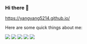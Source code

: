 
### Hi there 👋

https://yangyang5214.github.io/

<!--
**kevwan/kevwan** is a ✨ _special_ ✨ repository because its `README.md` (this file) appears on your GitHub profile.
-->

Here are some quick things about me:


![](https://github-profile-summary-cards.vercel.app/api/cards/profile-details?username=yangyang5214&theme=github)
![](https://github-profile-summary-cards.vercel.app/api/cards/repos-per-language?username=yangyang5214&theme=github)
![](https://github-profile-summary-cards.vercel.app/api/cards/most-commit-language?username=yangyang5214&theme=github)
![](https://github-profile-summary-cards.vercel.app/api/cards/stats?username=yangyang5214&theme=github)
![](https://github-profile-summary-cards.vercel.app/api/cards/productive-time?username=yangyang5214&theme=github&utcOffset=8)


